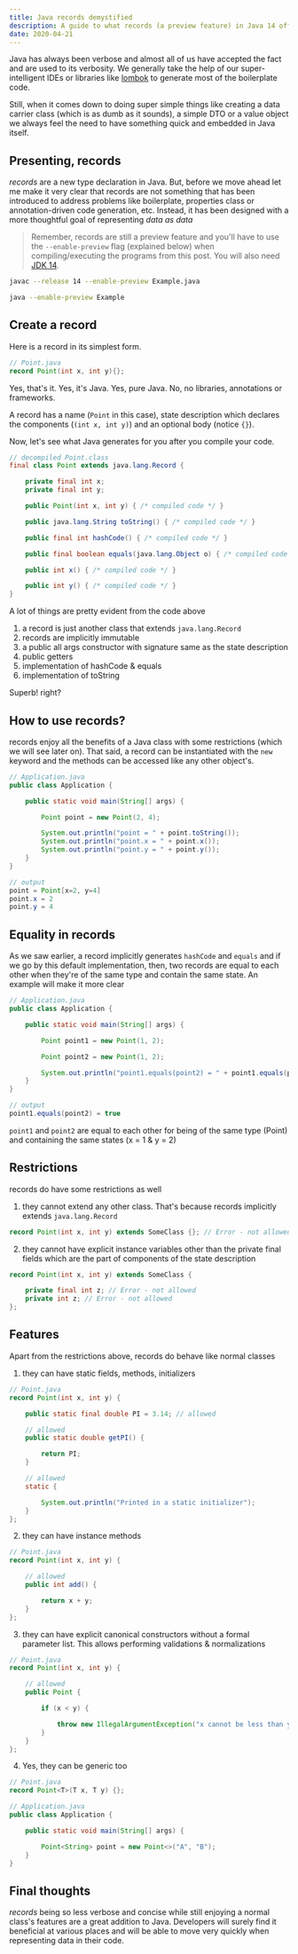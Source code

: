 ```yaml
---
title: Java records demystified
description: A guide to what records (a preview feature) in Java 14 offers
date: 2020-04-21
---
```


Java has always been verbose and almost all of us have accepted the fact and are used to its verbosity. We generally take the help of our super-intelligent IDEs or libraries like [lombok](https://projectlombok.org/) to generate most of the boilerplate code.

Still, when it comes down to doing super simple things like creating a data carrier class (which is as dumb as it sounds), a simple DTO or a value object we always feel the need to have something quick and embedded in Java itself.

## Presenting, records

_records_ are a new type declaration in Java. But, before we move ahead let me make it very clear that records are not something that has been introduced to address problems like boilerplate, properties class or annotation-driven code generation, etc. Instead, it has been designed with a more thoughtful goal of representing _data as data_

> Remember, records are still a preview feature and you'll have to use the `--enable-preview` flag (explained below) when compiling/executing the programs from this post. You will also need [JDK 14](https://jdk.java.net/14/).

```bash
javac --release 14 --enable-preview Example.java
```

```bash
java --enable-preview Example
```

## Create a record

Here is a record in its simplest form.

```java
// Point.java
record Point(int x, int y){};
```

Yes, that's it. Yes, it's Java. Yes, pure Java. No, no libraries, annotations or frameworks.

A record has a name (`Point` in this case), state description which declares the components (`(int x, int y)`) and an optional body (notice `{}`).

Now, let's see what Java generates for you after you compile your code.

```java
// decompiled Point.class
final class Point extends java.lang.Record {

    private final int x;
    private final int y;

    public Point(int x, int y) { /* compiled code */ }

    public java.lang.String toString() { /* compiled code */ }

    public final int hashCode() { /* compiled code */ }

    public final boolean equals(java.lang.Object o) { /* compiled code */ }

    public int x() { /* compiled code */ }

    public int y() { /* compiled code */ }
}
```

A lot of things are pretty evident from the code above

1. a record is just another class that extends `java.lang.Record`
2. records are implicitly immutable
3. a public all args constructor with signature same as the state description
4. public getters
5. implementation of hashCode & equals
6. implementation of toString

Superb! right?

## How to use records?

records enjoy all the benefits of a Java class with some restrictions (which we will see later on). That said, a record can be instantiated with the `new` keyword and the methods can be accessed like any other object's.

```java
// Application.java
public class Application {

    public static void main(String[] args) {

        Point point = new Point(2, 4);

        System.out.println("point = " + point.toString());
        System.out.println("point.x = " + point.x());
        System.out.println("point.y = " + point.y());
    }
}

// output
point = Point[x=2, y=4]
point.x = 2
point.y = 4
```

## Equality in records

As we saw earlier, a record implicitly generates `hashCode` and `equals` and if we go by this default implementation, then, two records are equal to each other when they're of the same type and contain the same state. An example will make it more clear

```java
// Application.java
public class Application {

    public static void main(String[] args) {

        Point point1 = new Point(1, 2);

        Point point2 = new Point(1, 2);

        System.out.println("point1.equals(point2) = " + point1.equals(point2));
    }
}

// output
point1.equals(point2) = true
```

`point1` and `point2` are equal to each other for being of the same type (Point) and containing the same states (x = 1 & y = 2)

## Restrictions

records do have some restrictions as well

1. they cannot extend any other class. That's because records implicitly extends `java.lang.Record`

```java
record Point(int x, int y) extends SomeClass {}; // Error - not allowed
```

2. they cannot have explicit instance variables other than the private final fields which are the part of components of the state description

```java
record Point(int x, int y) extends SomeClass {

    private final int z; // Error - not allowed
    private int z; // Error - not allowed
};
```

## Features

Apart from the restrictions above, records do behave like normal classes

1. they can have static fields, methods, initializers

```java
// Point.java
record Point(int x, int y) {

    public static final double PI = 3.14; // allowed

    // allowed
    public static double getPI() {

        return PI;
    }

    // allowed
    static {

        System.out.println("Printed in a static initializer");
    }
};
```

2. they can have instance methods

```java
// Point.java
record Point(int x, int y) {

    // allowed
    public int add() {

        return x + y;
    }
};
```

3. they can have explicit canonical constructors without a formal parameter list. This allows performing validations & normalizations

```java
// Point.java
record Point(int x, int y) {

    // allowed
    public Point {

        if (x < y) {

            throw new IllegalArgumentException("x cannot be less than y");
        }
    }
};
```

4. Yes, they can be generic too

```java
// Point.java
record Point<T>(T x, T y) {};

// Application.java
public class Application {

    public static void main(String[] args) {

        Point<String> point = new Point<>("A", "B");
    }
}
```

## Final thoughts

_records_ being so less verbose and concise while still enjoying a normal class's features are a great addition to Java. Developers will surely find it beneficial at various places and will be able to move very quickly when representing data in their code.
